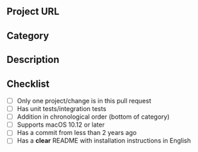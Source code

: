 <!--- Provide a general summary of your changes in the Title above -->

## Project URL
<!--- The project URL -->

## Category
<!--- Category in Awesome MacDown Plug-Ins where the project will be added (feel free to recommend new one) -->

## Description
<!--- Describe your changes in detail -->

## Checklist
<!--- Go over all the following points. --> 
<!--- Replace the space in-between the braces with an `x` in all the boxes that apply. -->
<!--- If you're unsure about any of these, don't hesitate to ask. We're here to help! -->
- [ ] Only one project/change is in this pull request
- [ ] Has unit tests/integration tests
- [ ] Addition in chronological order (bottom of category)
- [ ] Supports macOS 10.12 or later
- [ ] Has a commit from less than 2 years ago
- [ ] Has a **clear** README with installation instructions in English
